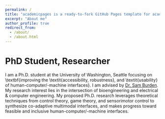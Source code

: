 ```yaml
---
permalink: /
title: "academicpages is a ready-to-fork GitHub Pages template for academic personal websites"
excerpt: "About me"
author_profile: true
redirect_from: 
  - /about/
  - /about.html
---
```

PhD Student, Researcher
======
I am a Ph.D. student at the University of Washington, Seattle focusing on \textbf{improving the \textit{accessibility, robustness}, and \textit{usability} of human-computer/-machine interfaces}. I am advised by [Dr. Sam Burden](https://faculty.washington.edu/sburden/bio/). My research interest lies in the intersection of bioengineering and electrical \& computer engineering. My proposed Ph.D. research leverages theoretical techniques from control theory, game theory, and sensorimotor control to synthesize co-adaptive multimodal interfaces, and makes progress toward feasible and inclusive human-computer/-machine interfaces.

